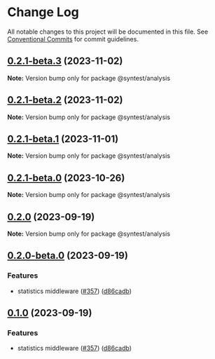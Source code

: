 # Change Log

All notable changes to this project will be documented in this file.
See [Conventional Commits](https://conventionalcommits.org) for commit guidelines.

## [0.2.1-beta.3](https://github.com/syntest-framework/syntest-framework/compare/@syntest/analysis@0.2.1-beta.2...@syntest/analysis@0.2.1-beta.3) (2023-11-02)

**Note:** Version bump only for package @syntest/analysis

## [0.2.1-beta.2](https://github.com/syntest-framework/syntest-framework/compare/@syntest/analysis@0.2.1-beta.1...@syntest/analysis@0.2.1-beta.2) (2023-11-02)

**Note:** Version bump only for package @syntest/analysis

## [0.2.1-beta.1](https://github.com/syntest-framework/syntest-framework/compare/@syntest/analysis@0.2.1-beta.0...@syntest/analysis@0.2.1-beta.1) (2023-11-01)

**Note:** Version bump only for package @syntest/analysis

## [0.2.1-beta.0](https://github.com/syntest-framework/syntest-framework/compare/@syntest/analysis@0.2.0...@syntest/analysis@0.2.1-beta.0) (2023-10-26)

**Note:** Version bump only for package @syntest/analysis

## [0.2.0](https://github.com/syntest-framework/syntest-framework/compare/@syntest/analysis@0.2.0-beta.0...@syntest/analysis@0.2.0) (2023-09-19)

**Note:** Version bump only for package @syntest/analysis

## [0.2.0-beta.0](https://github.com/syntest-framework/syntest-framework/compare/@syntest/analysis@0.1.0-beta.9...@syntest/analysis@0.2.0-beta.0) (2023-09-19)

### Features

- statistics middleware ([#357](https://github.com/syntest-framework/syntest-framework/issues/357)) ([d86cadb](https://github.com/syntest-framework/syntest-framework/commit/d86cadb23523ce89688e98cc0805a8fee31e531d))

## [0.1.0](https://github.com/syntest-framework/syntest-framework/compare/@syntest/analysis@0.1.0-beta.9...@syntest/analysis@0.1.0) (2023-09-19)

### Features

- statistics middleware ([#357](https://github.com/syntest-framework/syntest-framework/issues/357)) ([d86cadb](https://github.com/syntest-framework/syntest-framework/commit/d86cadb23523ce89688e98cc0805a8fee31e531d))
